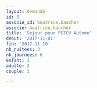 ```yaml
---
layout: demande
id: 3
associe_id: beatrice.baucher
associe: beatrice.baucher
title: 'Sejour pour PETCV Autome'
debut: '2017-11-01'
fin: '2017-11-10'
nb_nuitees: 3
nb_journees: 6
enfant: 1
adulte: 2
couple: 1

---
```

